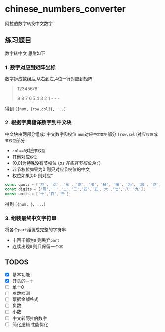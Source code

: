 # chinese_numbers_converter
阿拉伯数字转换中文数字

## 练习题目
数字转中文 思路如下


### 1. 数字对应到矩阵坐标

数字拆成数组后,从右到左,4位一行对应到矩阵

> 12345678
>
> 9 8 7 6
  5 4 3 2
  1 - - -

得到 `[{num, [row,col]}, ...]`


### 2. 根据字典翻译数字到中文块

中文块由两部分组成: 中文数字和权位
`num`对应`中文数字`部分 
`[row,col]`对应`权位`或`节权位`部分 

* `col==0`对应`节权位` 
* 其他对应`权位`
* [0,0]为特殊没有节权位 (_ps 其实其节权位为`个`_)
* 非节权位如果为0 则只对应节权位的中文
* 权位如果为0 则对应‘’

```javascript
const quots = ['万', '亿', '兆', '京', '垓', '秭', '穰', '沟', '涧', '正', '载', '极', '恒河沙', '阿僧祗', '那由他', '不可思议', '无量', '大数'];
const digits = ['零','一','二','三','四','五','六','七','八','九'];
const units = ['十','百','千'];
```

得到 `[{num, }, ...]`


### 3. 组装最终中文字符串

将各个`part`组装成完整的字符串

* 十百千都为`0` 则丢弃`part`
* 连续出现`0` 则只保留一个`零`


## TODOS
- [x] 基本功能
- [x] 开头的`一十`
- [ ] 单个0
- [ ] 参数检测
- [ ] 票据金额格式
- [ ] 负数
- [ ] 小数
- [ ] 中文转阿拉伯数字
- [ ] 简化逻辑 性能优化
